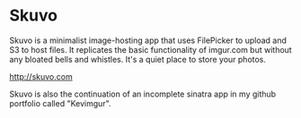 # Skuvo

Skuvo is a minimalist image-hosting app that uses FilePicker to upload and S3 to host files. It replicates the basic functionality of imgur.com but without any bloated bells and whistles. It's a quiet place to store your photos.

http://skuvo.com

Skuvo is also the continuation of an incomplete sinatra app in my github portfolio called "Kevimgur".